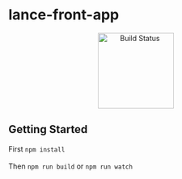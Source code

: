 # lance-front-app
<p align="center">
    <img src="https://upload.wikimedia.org/wikipedia/commons/thumb/7/72/Gulp.js_Logo.svg/926px-Gulp.js_Logo.svg.png" alt="Build Status" width="150">
</p>

## Getting Started
First `npm install` <br> <br>
Then `npm run build` or `npm run watch`



